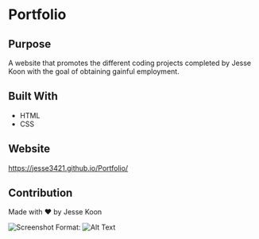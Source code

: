 # Portfolio

## Purpose
A website that promotes the different coding projects completed by Jesse Koon with the goal of obtaining gainful employment. 

## Built With
* HTML
* CSS

## Website
https://jesse3421.github.io/Portfolio/

## Contribution
Made with ❤️ by Jesse Koon 
 

 ![Screenshot](/assets/images/screencapture-file-Users-jessekoon-Jesse3421-Portfolio-index-html-2021-09-05-10_02_21.png)
Format: ![Alt Text](url)